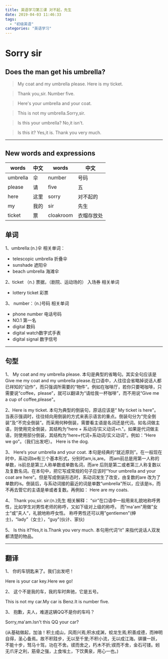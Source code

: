 ```yaml
---
title: 英语学习第三课 对不起，先生
date: 2019-04-03 11:46:33
tags: 
  - "初级英语"
categories: "英语学习"
---
```

# Sorry sir

## Does the man get his umbrella?

> My coat and my umbrella please.
> Here is my ticket.

> Thank you,sir.
> Number five.

> Here's your umbrella and your coat.

> This is not my umbrella.Sorry,sir.

> Is this your umbrella?
> No,it isn't.

>Is this it?
>Yes,it is.
>Thank you very much.

---

## New words and expressions

words | 中文 | words | 中文
--- | --- | --- | ---
umbrella | 伞 | number | 号码
please | 请 | five | 五
here | 这里 | sorry | 对不起的
my | 我的 | sir | 先生
ticket | 票 | cloakroom | 衣帽存放处

## 单词
1、umbrella:(n.)伞
相关单词：
- telescopic umbrella 折叠伞
- sunshade 遮阳伞
- beach umbrella 海滩伞

2、ticket （n.) 票据，（剧院、运动场的） 入场券
相关单词
- lottery ticket 彩票

3、 number：（n.)号码
相关单词
- phone number 电话号码
- NO.1 第一名
- digital 数码
- digital watch数字式手表
- digital signal 数字信号
---

## 句型
1、 My coat and my umbrella please.
本句是典型的省略句。其实全句应该是 Give me my coat and my umbrella please.在口语中，人往往会省略掉说话人都已祥知的“动作”，而只强调所需要的“物件”。例如在咖啡厅，若你只要喝咖啡，只需要说“coffee，please”，就可以翻译为“请给我一杯咖啡”，而不用说“Give me a cup of coffee,please"。

2、Here is my  ticket.
本句为典型的倒装句，原话应该是“ My ticket is here"。当表示强调时，往往倾向用倒装的方式来表示语言的重点。倒装句分为“完全倒装”及“不完全倒装”。而采用何种倒装，需要看主语是名词还是代词。如名词做主语，则使用完全倒装，其结构为“here + 系动词/实义动词+n."。如果是代词做主语，则使用部分倒装，其结构为“here+代词+系动词/实义动词"。例如：“Here we go"。（我们出发吧）。
Here is the dog.

3、 Here‘s  your umbrella and your coat.
本句是经典的“就近原则”。在一般现在时中，系动词be有三个基本形式，分别时am,is,are。  而am前总是用第一人称的单数，is前总是第三人称单数或单数名词，而are 后则是第二或者第三人称复数以及复数名词。在本句中，把它写成常规的句子应该时“Your umbrella and your coat are here"。但是写成倒装形态时，系动词发生了改变，由复数的are 改为了单数的is。倒装后，与系动词接的最近的词是单数“umbrella"所以，应该是is，而不再去管它的主语是单或者复数。再例如： Here are my coats.

4、 Thank you,sir.
sir:(n.)先生
相关解释： “sir”在口语中一般用来礼貌地称呼男性，比如学生对男性老师的称呼，又如下级对上级的称呼。
而“ma'am"用做”女士“或”夫人“，礼貌地称呼女性。
称呼男性还可以用”gentlemen"(绅士)，“lady”（女士），“guy"(伙计、家伙)

5、 Is this it?Yes,it is.Thank you very much.
本句用代词“it” 来指代说话人双发都清楚的物品。

---

## 翻译

1、 你的车钥匙来了。我们出发吧！

Here is your car key.Here we go!

2、 这个不是我的车，我的车时奔驰，它是五号。
 
This is not my car.My car is Benz.It is number five.

3、 抱歉，夫人，难道这辆QQ不是你的车吗？

Sorry,ma'am.Isn't this QQ your car?

(从基础做起，加油！积土成山，风雨兴焉;积水成渊，蛟龙生焉;积善成德，而神明自得，圣心备焉。故不积跬步，无以至千里;不积小流，无以成江海。骐骥一跃，不能十步，驽马十驾，功在不舍。锲而舍之，朽木不折;锲而不舍，金石可镂。蚓无爪牙之利，筋骨之强，上食埃土，下饮黄泉，用心一也。)







